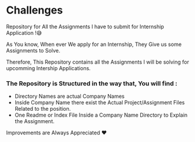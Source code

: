 # Challenges
Repository for All the Assignments I have to submit for Internship Application !😅

As You know, When ever We apply for an Internship, 
They Give us some Assignments to Solve.

Therefore, This Repository contains all the Assignments I will be solving for upcomming Intership Applications.

### The Repository is Structured in the way that, You will find :
- Directory Names are actual Company Names
- Inside Company Name there exist the Actual Project/Assignment Files Related to the position.
- One Readme or Index File Inside a Company Name Directory to Explain the Assignment.


Improvements are Always Appreciated ❤️